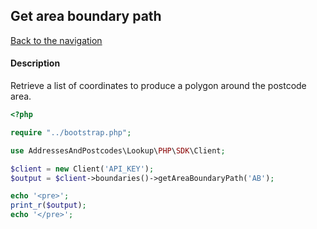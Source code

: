 ## Get area boundary path

[Back to the navigation](README.md)

#### Description

Retrieve a list of coordinates to produce a polygon around the postcode area.

```php
<?php

require "../bootstrap.php";

use AddressesAndPostcodes\Lookup\PHP\SDK\Client;

$client = new Client('API_KEY');
$output = $client->boundaries()->getAreaBoundaryPath('AB');

echo '<pre>';
print_r($output);
echo '</pre>';
```